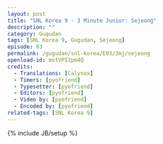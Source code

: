 ```yaml
---
layout: post
title: "SNL Korea 9 - 3 Minute Junior: Sejeong"
description: ""
category: Gugudan
tags: [SNL Korea 9, Gugudan, Sejeong]
episode: 03
permalink: /gugudan/snl-korea/E03/3mj/sejeong
openload-id: mstVPI2pm4Q
credits:
  - Translations: [Calynxx]
  - Timers: [pyofriend]
  - Typesetter: [pyofriend]
  - Editors: [pyofriend]
  - Video by: [pyofriend]
  - Encoded by: [pyofriend]
related-tags: [SNL Korea 9]
---
```

{% include JB/setup %}

